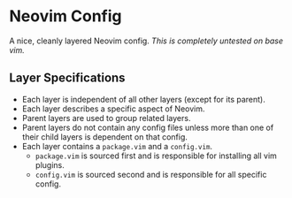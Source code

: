 # Neovim Config

A nice, cleanly layered Neovim config. *This is completely untested on base vim.*

## Layer Specifications

* Each layer is independent of all other layers (except for its parent).
* Each layer describes a specific aspect of Neovim.
* Parent layers are used to group related layers.
* Parent layers do not contain any config files unless more than one of their
  child layers is dependent on that config.
* Each layer contains a `package.vim` and a `config.vim`.
  * `package.vim` is sourced first and is responsible for installing all vim
    plugins.
  * `config.vim` is sourced second and is responsible for all specific config.
